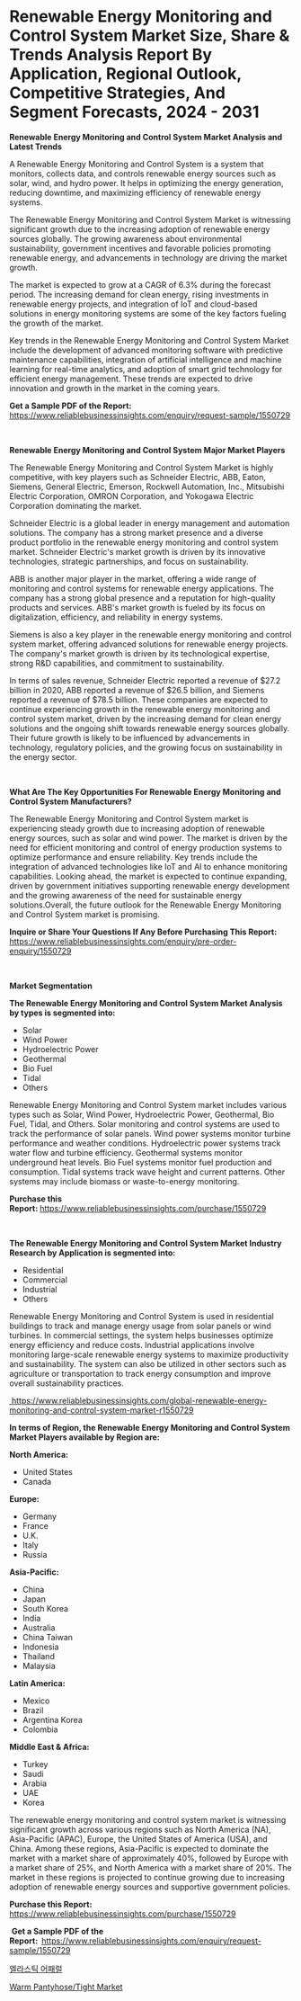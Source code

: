 <p><h1>Renewable Energy Monitoring and Control System Market Size, Share & Trends Analysis Report By Application, Regional Outlook, Competitive Strategies, And Segment Forecasts, 2024 - 2031</h1></p><p><strong>Renewable Energy Monitoring and Control System Market Analysis and Latest Trends</strong></p>
<p><p>A Renewable Energy Monitoring and Control System is a system that monitors, collects data, and controls renewable energy sources such as solar, wind, and hydro power. It helps in optimizing the energy generation, reducing downtime, and maximizing efficiency of renewable energy systems.</p><p>The Renewable Energy Monitoring and Control System Market is witnessing significant growth due to the increasing adoption of renewable energy sources globally. The growing awareness about environmental sustainability, government incentives and favorable policies promoting renewable energy, and advancements in technology are driving the market growth.</p><p>The market is expected to grow at a CAGR of 6.3% during the forecast period. The increasing demand for clean energy, rising investments in renewable energy projects, and integration of IoT and cloud-based solutions in energy monitoring systems are some of the key factors fueling the growth of the market.</p><p>Key trends in the Renewable Energy Monitoring and Control System Market include the development of advanced monitoring software with predictive maintenance capabilities, integration of artificial intelligence and machine learning for real-time analytics, and adoption of smart grid technology for efficient energy management. These trends are expected to drive innovation and growth in the market in the coming years.</p></p>
<p><strong>Get a Sample PDF of the Report:&nbsp;</strong> <a href="https://www.reliablebusinessinsights.com/enquiry/request-sample/1550729">https://www.reliablebusinessinsights.com/enquiry/request-sample/1550729</a></p>
<p>&nbsp;</p>
<p><strong>Renewable Energy Monitoring and Control System Major Market Players</strong></p>
<p><p>The Renewable Energy Monitoring and Control System Market is highly competitive, with key players such as Schneider Electric, ABB, Eaton, Siemens, General Electric, Emerson, Rockwell Automation, Inc., Mitsubishi Electric Corporation, OMRON Corporation, and Yokogawa Electric Corporation dominating the market. </p><p>Schneider Electric is a global leader in energy management and automation solutions. The company has a strong market presence and a diverse product portfolio in the renewable energy monitoring and control system market. Schneider Electric's market growth is driven by its innovative technologies, strategic partnerships, and focus on sustainability.</p><p>ABB is another major player in the market, offering a wide range of monitoring and control systems for renewable energy applications. The company has a strong global presence and a reputation for high-quality products and services. ABB's market growth is fueled by its focus on digitalization, efficiency, and reliability in energy systems.</p><p>Siemens is also a key player in the renewable energy monitoring and control system market, offering advanced solutions for renewable energy projects. The company's market growth is driven by its technological expertise, strong R&D capabilities, and commitment to sustainability.</p><p>In terms of sales revenue, Schneider Electric reported a revenue of $27.2 billion in 2020, ABB reported a revenue of $26.5 billion, and Siemens reported a revenue of $78.5 billion. These companies are expected to continue experiencing growth in the renewable energy monitoring and control system market, driven by the increasing demand for clean energy solutions and the ongoing shift towards renewable energy sources globally. Their future growth is likely to be influenced by advancements in technology, regulatory policies, and the growing focus on sustainability in the energy sector.</p></p>
<p>&nbsp;</p>
<p><strong>What Are The Key Opportunities For Renewable Energy Monitoring and Control System Manufacturers?</strong></p>
<p><p>The Renewable Energy Monitoring and Control System market is experiencing steady growth due to increasing adoption of renewable energy sources, such as solar and wind power. The market is driven by the need for efficient monitoring and control of energy production systems to optimize performance and ensure reliability. Key trends include the integration of advanced technologies like IoT and AI to enhance monitoring capabilities. Looking ahead, the market is expected to continue expanding, driven by government initiatives supporting renewable energy development and the growing awareness of the need for sustainable energy solutions.Overall, the future outlook for the Renewable Energy Monitoring and Control System market is promising.</p></p>
<p><strong>Inquire or Share Your Questions If Any Before Purchasing This Report:</strong> <a href="https://www.reliablebusinessinsights.com/enquiry/pre-order-enquiry/1550729">https://www.reliablebusinessinsights.com/enquiry/pre-order-enquiry/1550729</a></p>
<p>&nbsp;</p>
<p><strong>Market Segmentation</strong></p>
<p><strong>The Renewable Energy Monitoring and Control System Market Analysis by types is segmented into:</strong></p>
<p><ul><li>Solar</li><li>Wind Power</li><li>Hydroelectric Power</li><li>Geothermal</li><li>Bio Fuel</li><li>Tidal</li><li>Others</li></ul></p>
<p><p>Renewable Energy Monitoring and Control System market includes various types such as Solar, Wind Power, Hydroelectric Power, Geothermal, Bio Fuel, Tidal, and Others. Solar monitoring and control systems are used to track the performance of solar panels. Wind power systems monitor turbine performance and weather conditions. Hydroelectric power systems track water flow and turbine efficiency. Geothermal systems monitor underground heat levels. Bio Fuel systems monitor fuel production and consumption. Tidal systems track wave height and current patterns. Other systems may include biomass or waste-to-energy monitoring.</p></p>
<p><strong>Purchase this Report:&nbsp;</strong><a href="https://www.reliablebusinessinsights.com/purchase/1550729">https://www.reliablebusinessinsights.com/purchase/1550729</a></p>
<p>&nbsp;</p>
<p><strong>The Renewable Energy Monitoring and Control System Market Industry Research by Application is segmented into:</strong></p>
<p><ul><li>Residential</li><li>Commercial</li><li>Industrial</li><li>Others</li></ul></p>
<p><p>Renewable Energy Monitoring and Control System is used in residential buildings to track and manage energy usage from solar panels or wind turbines. In commercial settings, the system helps businesses optimize energy efficiency and reduce costs. Industrial applications involve monitoring large-scale renewable energy systems to maximize productivity and sustainability. The system can also be utilized in other sectors such as agriculture or transportation to track energy consumption and improve overall sustainability practices.</p></p>
<p><a href="https://www.reliablebusinessinsights.com/global-renewable-energy-monitoring-and-control-system-market-r1550729">&nbsp;https://www.reliablebusinessinsights.com/global-renewable-energy-monitoring-and-control-system-market-r1550729</a></p>
<p><strong>In terms of Region, the Renewable Energy Monitoring and Control System Market Players available by Region are:</strong></p>
<p>
    <p> <strong> North America: </strong>
        <ul>
            <li>United States</li>
            <li>Canada</li>
        </ul>
        </p> 
    <p> <strong> Europe: </strong>
        <ul>
            <li>Germany</li>
            <li>France</li>
            <li>U.K.</li>
            <li>Italy</li>
            <li>Russia</li>
        </ul>
        </p> 
    <p> <strong> Asia-Pacific: </strong>
        <ul>
            <li>China</li>
            <li>Japan</li>
            <li>South Korea</li>
            <li>India</li>
            <li>Australia</li>
            <li>China Taiwan</li>
            <li>Indonesia</li>
            <li>Thailand</li>
            <li>Malaysia</li>
        </ul>
        </p> 
    <p> <strong> Latin America: </strong>
        <ul>
            <li>Mexico</li>
            <li>Brazil</li>
            <li>Argentina Korea</li>
            <li>Colombia</li>
        </ul>
        </p> 
    <p> <strong> Middle East & Africa: </strong>
        <ul>
            <li>Turkey</li>
            <li>Saudi</li>
            <li>Arabia</li>
            <li>UAE</li>
            <li>Korea</li>
        </ul>
    </p>
    </p>
<p><p>The renewable energy monitoring and control system market is witnessing significant growth across various regions such as North America (NA), Asia-Pacific (APAC), Europe, the United States of America (USA), and China. Among these regions, Asia-Pacific is expected to dominate the market with a market share of approximately 40%, followed by Europe with a market share of 25%, and North America with a market share of 20%. The market in these regions is projected to continue growing due to increasing adoption of renewable energy sources and supportive government policies.</p></p>
<p><strong>Purchase this Report: </strong><a href="https://www.reliablebusinessinsights.com/purchase/1550729">https://www.reliablebusinessinsights.com/purchase/1550729</a></p>
<p>&nbsp;<strong>Get a Sample PDF of the Report:&nbsp;&nbsp;</strong><a href="https://www.reliablebusinessinsights.com/enquiry/request-sample/1550729">https://www.reliablebusinessinsights.com/enquiry/request-sample/1550729</a></p>
<p><strong></strong></p>
<p><p><a href="https://github.com/JosefaRice/Market-Research-Report-List-2/blob/main/625582542058.md">엘라스틱 어패럴</a></p><p><a href="https://github.com/ashepherd82/Market-Research-Report-List-5/blob/main/warm-pantyhosetight-market.md">Warm Pantyhose/Tight Market</a></p></p>